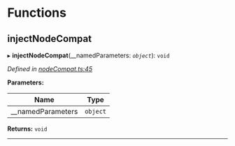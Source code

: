 

# Functions

<a id="injectnodecompat"></a>

##  injectNodeCompat

▸ **injectNodeCompat**(__namedParameters: *`object`*): `void`

*Defined in [nodeCompat.ts:45](https://github.com/polkadot-js/api/blob/6b6f04d/packages/api/src/nodeCompat.ts#L45)*

**Parameters:**

| Name | Type |
| ------ | ------ |
| __namedParameters | `object` |

**Returns:** `void`

___


